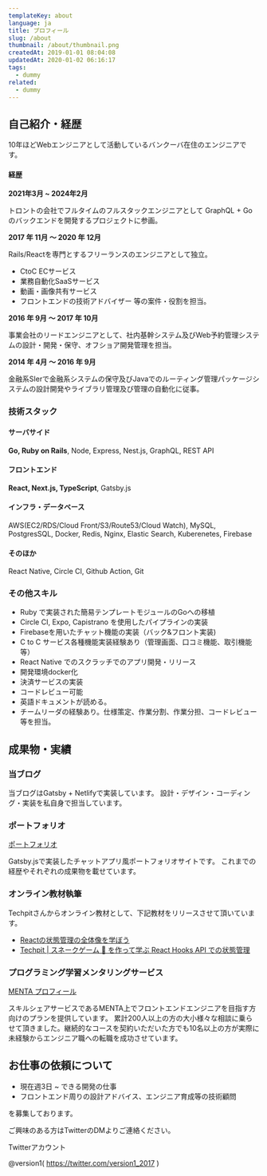 ```yaml
---
templateKey: about
language: ja
title: プロフィール
slug: /about
thumbnail: /about/thumbnail.png
createdAt: 2019-01-01 08:04:08
updatedAt: 2020-01-02 06:16:17
tags:
  - dummy
related:
  - dummy
---
```



## 自己紹介・経歴

10年ほどWebエンジニアとして活動しているバンクーバ在住のエンジニアです。


#### 経歴

**2021年3月 ~ 2024年2月**

トロントの会社でフルタイムのフルスタックエンジニアとして GraphQL + Go のバックエンドを開発するプロジェクトに参画。

**2017 年 11月 〜 2020 年 12月**

Rails/Reactを専門とするフリーランスのエンジニアとして独立。
- CtoC ECサービス
- 業務自動化SaaSサービス
- 動画・画像共有サービス
- フロントエンドの技術アドバイザー
等の案件・役割を担当。

**2016 年 9月 〜 2017 年 10月**

事業会社のリードエンジニアとして、社内基幹システム及びWeb予約管理システムの設計・開発・保守、オフショア開発管理を担当。

**2014 年 4月 〜 2016 年 9月**

金融系SIerで金融系システムの保守及びJavaでのルーティング管理パッケージシステムの設計開発やライブラリ管理及び管理の自動化に従事。


### 技術スタック

#### サーバサイド

<strong>Go, Ruby on Rails</strong>, Node, Express, Nest.js, GraphQL, REST API


#### フロントエンド

<strong>React, Next.js, TypeScript</strong>, Gatsby.js

#### インフラ・データベース

AWS(EC2/RDS/Cloud Front/S3/Route53/Cloud Watch), MySQL, PostgresSQL, Docker, Redis, Nginx, Elastic Search, Kuberenetes, Firebase

#### そのほか

React Native, Circle CI, Github Action, Git

### その他スキル

* Ruby で実装された簡易テンプレートモジュールのGoへの移植
* Circle CI, Expo, Capistrano を使用したパイプラインの実装
* Firebaseを用いたチャット機能の実装（バック&フロント実装)
* C to C サービス各種機能実装経験あり（管理画面、口コミ機能、取引機能等）
* React Native でのスクラッチでのアプリ開発・リリース
* 開発環境docker化
* 決済サービスの実装
* コードレビュー可能
* 英語ドキュメントが読める。
* チームリーダの経験あり。仕様策定、作業分割、作業分担、コードレビュー等を担当。

## 成果物・実績

### 当ブログ

当ブログはGatsby + Netlifyで実装しています。
設計・デザイン・コーディング・実装を私自身で担当しています。

### ポートフォリオ

<a href="https://portfolio.ver-1-0.net/">ポートフォリオ</a>

Gatsby.jsで実装したチャットアプリ風ポートフォリオサイトです。
これまでの経歴やそれぞれの成果物を載せています。


### オンライン教材執筆

Techpitさんからオンライン教材として、下記教材をリリースさせて頂いています。

<ul>
  <li>
    <a href="https://www.techpit.jp/courses/276">Reactの状態管理の全体像を学ぼう</a>
  </li>
  <li>
    <a href="https://www.techpit.jp/courses/127">Techpit | スネークゲーム 🐍 を作って学ぶ React Hooks API での状態管理</a>
  </li>
</ul>

### プログラミング学習メンタリングサービス

<a href="https://menta.work/user/13371">MENTA プロフィール</a>

スキルシェアサービスであるMENTA上でフロントエンドエンジニアを目指す方向けのプランを提供しています。
累計200人以上の方の大小様々な相談に乗らせて頂きました。継続的なコースを契約いただいた方でも10名以上の方が実際に未経験からエンジニア職への転職を成功させています。


## お仕事の依頼について

- 現在週3日 ~ できる開発の仕事
- フロントエンド周りの設計アドバイス、エンジニア育成等の技術顧問

を募集しております。

ご興味のある方はTwitterのDMよりご連絡ください。

Twitterアカウント

@version1( https://twitter.com/version1_2017 )
